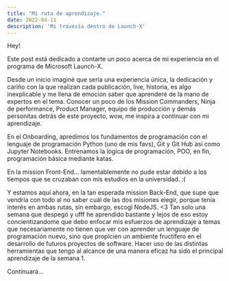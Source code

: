 ```yaml
---
title: "Mi ruta de aprendizaje."
date: 2022-04-11
description: 'Mi travesía dentro de Launch-X'
---
```


Hey! 

Este post está dedicado a contarte un poco acerca de mi experiencia en el programa de Microsoft Launch-X.

Desde un inicio imaginé que sería una experiencia única, la dedicación y cariño con la que realizan cada publicación, live, historia, 
es algo inexplicable y me llena de emoción saber que aprenderé de la mano de expertos en el tema. Conocer un poco de los Mission Commanders, 
Ninja de performance, Product Manager, equipo de producción y demás personitas detrás de este proyecto, wow, me inspira a continuar con mi aprendizaje.

En el Onboarding, apredimos los fundamentos de programación con el lenguaje de programación Python (uno de mis favs), Git y Git Hub así como Jupyter Notebooks.
Entrenamos la lógica de programación, POO, en fin, programación básica mediante katas. 

En la mission Front-End... lamentablemente no pude estar debido a los tiempos que se cruzaban con mis estudios en la universidad. :(

Y estamos aquí ahora, en la tan esperada mission Back-End, que supe que vendría con todo al no saber cuál de las dos misiones elegir, porque
tenía interés en ambas rutas, sin embargo, escogí NodeJS. <3
Tan solo una semana que despegó y ufff he aprendido bastante y lejos de eso estoy concientizandome que debo enfocar mis esfuerzos de aprendizaje
a temas que necesariamente no tienen que ver con aprender un lenguaje de programación nuevo, sino que propicien un ambiente fructífero en el desarrollo
de futuros proyectos de software. Hacer uso de las distintas herramientas que tengo al alcance de una manera eficaz ha sido el principal aprendizaje de
la semana 1. 

Continuará...
